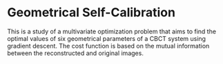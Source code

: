 # Geometrical Self-Calibration
This is a study of a multivariate optimization problem that aims to find the optimal values of six geometrical parameters of a CBCT system using gradient descent. The cost function is based on the mutual information between the reconstructed and original images.
